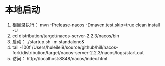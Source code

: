 
# 本地启动
1. 根目录执行： mvn -Prelease-nacos -Dmaven.test.skip=true clean install -U
2. cd distribution/target/nacos-server-2.2.3/nacos/bin
3. 启动： ./startup.sh -m standalone&
4. tail -100f /Users/huleilei9/source/github/hill/nacos-fork/distribution/target/nacos-server-2.2.3/nacos/logs/start.out
5. 访问： http://localhost:8848/nacos/index.html

